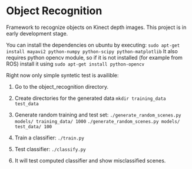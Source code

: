 Object Recognition
==================

Framework to recognize objects on Kinect depth images. This project is in early development stage.

You can install the dependencies on ubuntu by executing: `sudo apt-get install mayavi2 python-numpy python-scipy python-matplotlib`
It also requires python opencv module, so if it is not installed (for example from ROS) install it using `sudo apt-get install python-opencv`

Right now only simple syntetic test is availible:

1. Go to the object_recognition directory.

2. Create directories for the generated data `mkdir training_data test_data`

3. Generate random training and test set: `./generate_random_scenes.py models/ training_data/ 1000` `./generate_random_scenes.py models/ test_data/ 100`

4. Train a classifier: `./train.py`

5. Test classifier: `./classify.py`

6. It will test computed classifier and show misclassified scenes.
